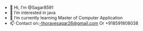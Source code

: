 - 👋 Hi, I’m @Sagar8591
- 👀 I’m interested in java
- 🌱 I’m currently learning Master of Computer Application
- 📫 Contact on:-thoravesagar26@gmail.com Or +918591808038

<!---
Sagar8591/Sagar8591 is a ✨ special ✨ repository because its `README.md` (this file) appears on your GitHub profile.
You can click the Preview link to take a look at your changes.
--->
